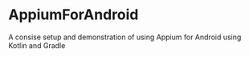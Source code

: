 # AppiumForAndroid
A consise setup and demonstration of using Appium for Android using Kotlin and Gradle
